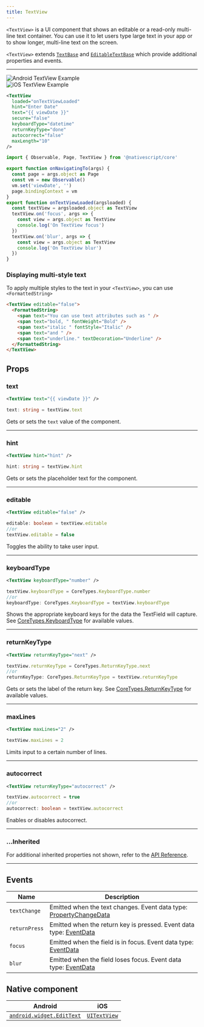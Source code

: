 ```yaml
---
title: TextView
---
```


`<TextView>` is a UI component that shows an editable or a read-only multi-line text container. You can use it to let users type large text in your app or to show longer, multi-line text on the screen.

`<TextView>` extends [`TextBase`](https://docs.nativescript.org/api-reference/classes/textbase) and [`EditableTextBase`](https://docs.nativescript.org/api-reference/classes/editabletextbase) which provide additional properties and events.


---
<div>
<div class="flex flex-wrap p-4 sm:p-8">
<div  class="w-full sm:w-1/2">
 <img  src="https://raw.githubusercontent.com/nativescript-vue/nativescript-vue-ui-tests/master/screenshots/android23/TextView.png" alt="Android TextView Example"/> 
</div>

<div  class="w-full sm:w-1/2 sm:pl-8">
<img alt="iOS TextView Example" src="https://raw.githubusercontent.com/nativescript-vue/nativescript-vue-ui-tests/master/screenshots/ios-simulator103iPhone6/TextView.png" />
</div>
</div>
</div>
<!-- /// flavor plain -->

```xml
<TextView
  loaded="onTextViewLoaded"
  hint="Enter Date"
  text="{{ viewDate }}"
  secure="false"
  keyboardType="datetime"
  returnKeyType="done"
  autocorrect="false"
  maxLength="10"
/>
```

```ts
import { Observable, Page, TextView } from '@nativescript/core'

export function onNavigatingTo(args) {
  const page = args.object as Page
  const vm = new Observable()
  vm.set('viewDate', '')
  page.bindingContext = vm
}
export function onTextViewLoaded(argsloaded) {
  const textView = argsloaded.object as TextView
  textView.on('focus', args => {
    const view = args.object as TextView
    console.log('On TextView focus')
  })
  textView.on('blur', args => {
    const view = args.object as TextView
    console.log('On TextView blur')
  })
}
```

<!-- ///

/// flavor angular

```html
<TextView hint="Enter some text..." [text]="tvtext" (textChange)="onTextChange($event)">
</TextView>
```

```ts
import { Component } from '@angular/core'
import { EventData, TextView } from '@nativescript/core'

@Component({
  moduleId: module.id,
  templateUrl: './usage.component.html'
})
export class UsageComponent {
  tvtext = ''

  onTextChange(args: EventData) {
    const tv = args.object as TextView
    console.log(tv.text)
  }
}
```

///

/// flavor vue

```html
<TextView text="Multi\nLine\nText" />
```

`<TextView>` provides two-way data binding using `v-model`.

```html
<TextView v-model="textViewValue" />
```

///

/// flavor svelte

```html
<textView text="Multi\nLine\nText" />
```

`<textView>` provides two-way data binding using `bind`.

```html
<textView bind:text="{textViewValue}" />
```

///

/// flavor react

```tsx
<textView text={'Multi\nLine\nText'} />
```

/// -->

### Displaying multi-style text

To apply multiple styles to the text in your `<TextView>`, you can use `<FormattedString>`

<!-- /// flavor vue

```html
<TextView editable="false">
  <FormattedString>
    <span text="You can use text attributes such as " />
    <span text="bold, " fontWeight="Bold" />
    <span text="italic " fontStyle="Italic" />
    <span text="and " />
    <span text="underline." textDecoration="Underline" />
  </FormattedString>
</TextView>
```

///

/// flavor svelte

```tsx
<textView editable="{false}">
  <formattedString>
    <span text="You can use text attributes such as " />
    <span text="bold, " fontWeight="Bold" />
    <span text="italic " fontStyle="Italic" />
    <span text="and " />
    <span text="underline." textDecoration="Underline" />
  </formattedString>
</textView>
```

///

/// flavor plain -->

```html
<TextView editable="false">
  <FormattedString>
    <span text="You can use text attributes such as " />
    <span text="bold, " fontWeight="Bold" />
    <span text="italic " fontStyle="Italic" />
    <span text="and " />
    <span text="underline." textDecoration="Underline" />
  </FormattedString>
</TextView>
```

<!-- ///

/// flavor angular

```html
<TextView editable="false">
  <FormattedString>
    <span text="You can use text attributes such as "></span>
    <span text="bold, " fontWeight="Bold"></span>
    <span text="italic " fontStyle="Italic"></span>
    <span text="and "></span>
    <span text="underline." textDecoration="Underline"></span>
  </FormattedString>
</TextView>
``` 

 ///

/// flavor react

```tsx
<textView editable={false}>
  <formattedString>
    <span text="You can use text attributes such as " />
    <span text="bold, " fontWeight="bold" />
    <span text="italic " fontStyle="italic" />
    <span text="and " />
    <span text="underline." textDecoration="underline" />
     To set text on the <span> element, please do use the `text` prop; it can't safely take text nodes as children! 
  </formattedString>
</textView>
```

/// --> 

## Props
### text
```xml
<TextView text="{{ viewDate }}" />
```
```ts
text: string = textView.text
```
Gets or sets the `text` value of the component. 

---
### hint
```xml
<TextView hint="hint" />
```
```ts
hint: string = textView.hint
```
Gets or sets the placeholder text for the component.

---
### editable
```xml
<TextView editable="false" />
```
```ts
editable: boolean = textView.editable
//or
textView.editable = false
```
Toggles the ability to take user input.

---
### keyboardType
```xml
<TextView keyboardType="number" />
```
```ts
textView.keyboardType = CoreTypes.KeyboardType.number
//or
keyboardType: CoreTypes.KeyboardType = textView.keyboardType
```
Shows the appropriate keyboard keys for the data the TextField will capture. See [CoreTypes.KeyboardType](https://docs.nativescript.org/api-reference/modules/coretypes.keyboardtype) for available values.

---
### returnKeyType
```xml
<TextView returnKeyType="next" />
```
```ts
textView.returnKeyType = CoreTypes.ReturnKeyType.next
//or
returnKeyType: CoreTypes.ReturnKeyType = textView.returnKeyType
```
Gets or sets the label of the return key. See [CoreTypes.ReturnKeyType](https://docs.nativescript.org/api-reference/modules/coretypes.returnkeytype) for available values.

---

### maxLines
```xml
<TextView maxLines="2" />
```
```ts
textView.maxLines = 2
```
Limits input to a certain number of lines.

---
### autocorrect
```xml
<TextView returnKeyType="autocorrect" />
```
```ts
textView.autocorrect = true
//or
autocorrect: boolean = textView.autocorrect
```
Enables or disables autocorrect. 

---

### ...Inherited 
For additional inherited properties not shown, refer to the [API Reference](https://docs.nativescript.org/api-reference/classes/textview).

---
## Events

| Name          | Description                             |
| ------------- | --------------------------------------- |
| `textChange`  | Emitted when the text changes. Event data type: [PropertyChangeData](https://docs.nativescript.org/api-reference/interfaces/propertychangedata)         |
| `returnPress` | Emitted when the return key is pressed. Event data type: [EventData](https://docs.nativescript.org/api-reference/interfaces/eventdata)  |
| `focus`       | Emitted when the field is in focus. Event data type: [EventData](https://docs.nativescript.org/api-reference/interfaces/eventdata)  |
| `blur`        | Emitted when the field loses focus. Event data type: [EventData](https://docs.nativescript.org/api-reference/interfaces/eventdata)|

## Native component

| Android                                                                                           | iOS                                                                        |
| ------------------------------------------------------------------------------------------------- | -------------------------------------------------------------------------- |
| [`android.widget.EditText`](https://developer.android.com/reference/android/widget/EditText.html) | [`UITextView`](https://developer.apple.com/documentation/uikit/uitextview) |
